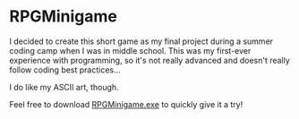 # RPGMinigame

I decided to create this short game as my final project during a summer coding camp when I was in middle school. This was my first-ever experience with programming, so it's not really advanced and doesn't really follow coding best practices...

I do like my ASCII art, though.

Feel free to download <a href="RPGMinigame.exe" download>RPGMinigame.exe</a> to quickly give it a try!
